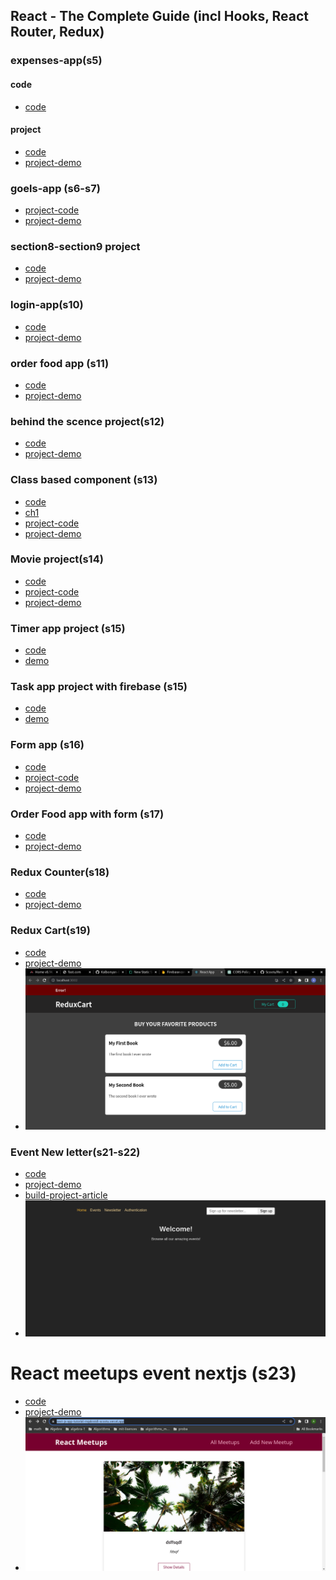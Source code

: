 ## React - The Complete Guide (incl Hooks, React Router, Redux) 
### expenses-app(s5)
#### code 
- [code](./code/)
#### project
- [code](./project/01-expenses-app(s3-s5))
- [project-demo](https://expenses-app-react.onrender.com/)
### goels-app (s6-s7)
- [project-code](./project/02-goals-app(s6-s7))
- [project-demo](https://goels-app-react.onrender.com/)
### section8-section9 project 
- [code](./03-section8&section9)
- [project-demo](https://section8-secition9pr.onrender.com)
### login-app(s10)
- [code](./04-login-app(s10))
- [project-demo](https://loginapp-react.onrender.com)
### order food app (s11)
- [code](./05-Order-food-app(S11))
- [project-demo](https://orderfood-app-react.onrender.com)
### behind the scence project(s12)
- [code](./06-Behind-the-scense)
- [project-demo](https://behindthescense-react-project.onrender.com)
### Class based component (s13)
- [code](./07-class-based-component)
- [ch1](./07-class-based-component/code/ch1)
- [project-code](./07-class-based-component/project)
- [project-demo](https://class-based-component-react-project.onrender.com)
### Movie project(s14)
- [code](./code/14-http-requestes)
- [project-code](./project/08-movie-app)
- [project-demo](https://movie-seat-project.onrender.com)
### Timer app project (s15)
- [code](./code/15-CustomHooks/01-creating-customHook)
- [demo](https://timer-app-project.onrender.com)
### Task app project with firebase (s15)
- [code](./code/15-CustomHooks/02-more-realistic-project)
- [demo](https://task-app-react.onrender.com)
### Form app (s16)
- [code](./code/16-work-with-forms)
- [project-code](./project/10-formApp)
- [project-demo](https://form-app-react-v0-1.onrender.com)
### Order Food app with form (s17)
- [code](./project/11-orderFood-(optimizatioin))
- [project-demo](https://order-app-form.onrender.com)
### Redux Counter(s18)
- [code](./project/12-redux-app-counter)
- [project-demo](https://redux-counter-b1gw.onrender.com)
### Redux Cart(s19)
- [code](./project/13-Redux-cart)
- [project-demo](https://redux-cart.onrender.com)
- ![screen](./projects/13-Redux-cart/redux-cart.png)
### Event New letter(s21-s22) 
- [code](./project/14-Event-new-letter)
- [project-demo]()
- [build-project-article](https://aneshamdaoui.hashnode.dev/creating-an-authentication-token-for-a-react-app-a-simple-guide)
- ![screen](./projects/14-Event-new-letter/authentication_screenshot.png)
# React meetups event nextjs (s23)
- [code](./code/23-Nextjs/bigger-nextjs-project)
- [project-demo](https://next-js-app-tutorial-mqskrxtdl-scootu.vercel.app/)
- ![screen](./code/23-Nextjs/bigger-nextjs-project/react-meetups.png)
